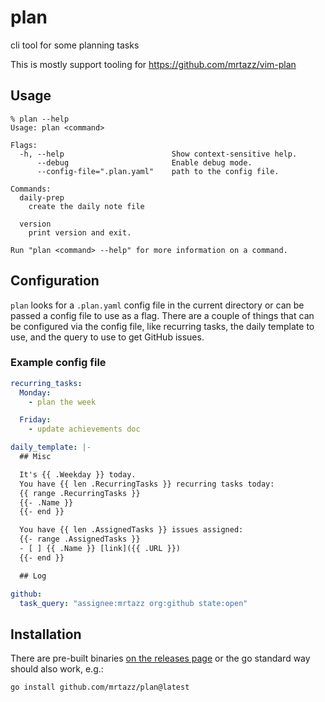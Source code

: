 # plan

cli tool for some planning tasks

This is mostly support tooling for https://github.com/mrtazz/vim-plan


## Usage

```
% plan --help
Usage: plan <command>

Flags:
  -h, --help                        Show context-sensitive help.
      --debug                       Enable debug mode.
      --config-file=".plan.yaml"    path to the config file.

Commands:
  daily-prep
    create the daily note file

  version
    print version and exit.

Run "plan <command> --help" for more information on a command.
```

## Configuration

`plan` looks for a `.plan.yaml` config file in the current directory or can be
passed a config file to use as a flag. There are a couple of things that can
be configured via the config file, like recurring tasks, the daily template to
use, and the query to use to get GitHub issues.


### Example config file


```yaml
recurring_tasks:
  Monday:
    - plan the week

  Friday:
    - update achievements doc

daily_template: |-
  ## Misc

  It's {{ .Weekday }} today.
  You have {{ len .RecurringTasks }} recurring tasks today:
  {{ range .RecurringTasks }}
  {{- .Name }}
  {{- end }}

  You have {{ len .AssignedTasks }} issues assigned:
  {{- range .AssignedTasks }}
  - [ ] {{ .Name }} [link]({{ .URL }})
  {{- end }}

  ## Log

github:
  task_query: "assignee:mrtazz org:github state:open"
```

## Installation

There are pre-built binaries [on the releases page](https://github.com/mrtazz/plan/releases/)
or the go standard way should also work, e.g.:

```
go install github.com/mrtazz/plan@latest
```
